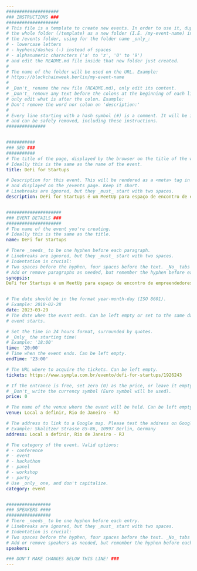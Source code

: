 ```yaml
---
####################
### INSTRUCTIONS ###
####################
# This file is a template to create new events. In order to use it, duplicate
# the whole folder (/template) as a new folder (I.E. /my-event-name) inside of
# the /events folder, using for the folder name _only_:
# - lowercase letters
# - hyphens/dashes (-) instead of spaces
# - alphanumeric characters ('a' to 'z', '0' to '9')
# and edit the README.md file inside that new folder just created.
#
# The name of the folder will be used on the URL. Example:
# https://blockchainweek.berlin/my-event-name
#
# _Don't_ rename the new file (README.md), only edit its content.
# _Don't_ remove any text before the colons at the beginning of each line,
# only edit what is after the colon. Example:
# Don't remove the word nor colon on 'description:'
#
# Every line starting with a hash symbol (#) is a comment. It will be ignored
# and can be safely removed, including these instructions.
###############


###########
### SEO ###
###########
# The title of the page, displayed by the browser on the title of the window.
# Ideally this is the same as the name of the event.
title: DeFi for Startups

# Description for this event. This will be rendered as a <meta> tag in the HTML,
# and displayed on the /events page. Keep it short.
# Linebreaks are ignored, but they _must_ start with two spaces.
description: DeFi for Startups é um MeetUp para espaço de encontro de empreendedores, entusiastas, e especialistas para discutir o potencial e as aplicações de DeFi no universo das startups, e como este movimento transformará maneira que as pessoas se relacionam com suas finanças.


#####################
### EVENT DETAILS ###
#####################
# The name of the event you're creating.
# Ideally this is the same as the title.
name: DeFi for Startups

# There _needs_ to be one hyphen before each paragraph.
# Linebreaks are ignored, but they _must_ start with two spaces.
# Indentation is crucial:
# Two spaces before the hyphen, four spaces before the text. _No_ tabs allowed.
# Add or remove paragraphs as needed, but remember the hyphen before each entry.
synopsis:
DeFi for Startups é um MeetUp para espaço de encontro de empreendedores, entusiastas, e especialistas para discutir o potencial e as aplicações de DeFi no universo das startups, e como este movimento transformará maneira que as pessoas se relacionam com suas finanças.


# The date should be in the format year-month-day (ISO 8601).
# Example: 2018-02-28
date: 2023-03-29
# The date when the event ends. Can be left empty or set to the same day the
# event starts.

# Set the time in 24 hours format, surrounded by quotes.
# _Only_ the starting time!
# Example: '18:00'
time: '20:00'
# Time when the event ends. Can be left empty.
endTime: '23:00'

# The URL where to acquire the tickets. Can be left empty.
tickets: https://www.sympla.com.br/evento/defi-for-startups/1926243

# If the entrance is free, set zero (0) as the price, or leave it empty.
# _Don't_ write the currency symbol (Euro symbol will be used).
price: 0

# The name of the venue where the event will be held. Can be left empty.
venue: Local a definir, Rio de Janeiro - RJ

# The address to link to a Google map. Please test the address on Google Maps.
# Example: Skalitzer Strasse 85-86, 10997 Berlin, Germany
address: Local a definir, Rio de Janeiro - RJ

# The category of the event. Valid options:
# - conference
# - event
# - hackathon
# - panel
# - workshop
# - party
# Use _only_ one, and don't capitalize.
category: event


#################
### SPEAKERS ####
#################
# There _needs_ to be one hyphen before each entry.
# Linebreaks are ignored, but they _must_ start with two spaces.
# Indentation is crucial:
# Two spaces before the hyphen, four spaces before the text. _No_ tabs allowed.
# Add or remove speakers as needed, but remember the hyphen before each entry.
speakers:

### DON'T MAKE CHANGES BELOW THIS LINE! ###
---
```


<!-- ### DON'T MAKE CHANGES BELOW THIS LINE! ### -->

<Event-Content/>


